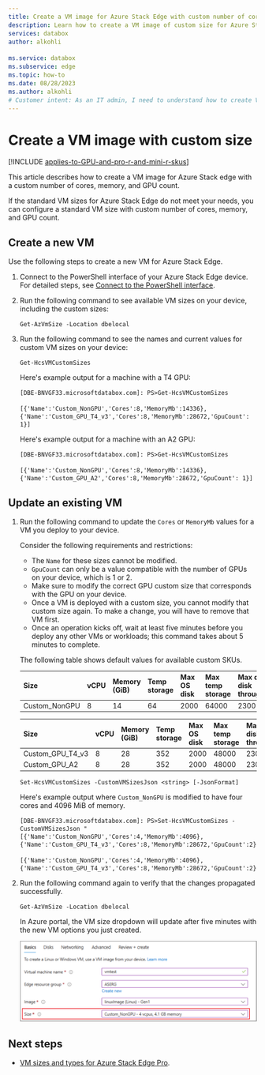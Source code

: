 ```yaml
---
title: Create a VM image for Azure Stack Edge with custom number of cores, memory, and GPU count.
description: Learn how to create a VM image of custom size for Azure Stack Edge.
services: databox
author: alkohli

ms.service: databox
ms.subservice: edge
ms.topic: how-to
ms.date: 08/28/2023
ms.author: alkohli
# Customer intent: As an IT admin, I need to understand how to create VM images with custom number of cores, memory, and GPU count.
---
```

# Create a VM image with custom size

[!INCLUDE [applies-to-GPU-and-pro-r-and-mini-r-skus](../../includes/azure-stack-edge-applies-to-gpu-pro-r-mini-r-sku.md)]

This article describes how to create a VM image for Azure Stack edge with a custom number of cores, memory, and GPU count.

If the standard VM sizes for Azure Stack Edge do not meet your needs, you can configure a standard VM size with custom number of cores, memory, and GPU count.

## Create a new VM

Use the following steps to create a new VM for Azure Stack Edge.

1. Connect to the PowerShell interface of your Azure Stack Edge device. For detailed steps, see [Connect to the PowerShell interface](azure-stack-edge-gpu-connect-powershell-interface.md#connect-to-the-powershell-interface).

1. Run the following command to see available VM sizes on your device, including the custom sizes:

   ```azurepowershell
   Get-AzVmSize -Location dbelocal 
   ``` 

1. Run the following command to see the names and current values for custom VM sizes on your device:

   ```azurepowershell
   Get-HcsVMCustomSizes
   ```
 
   Here's example output for a machine with a T4 GPU:

   ```Output
   [DBE-BNVGF33.microsoftdatabox.com]: PS>Get-HcsVMCustomSizes 

   [{'Name':'Custom_NonGPU','Cores':8,'MemoryMb':14336},{'Name':'Custom_GPU_T4_v3','Cores':8,'MemoryMb':28672,'GpuCount': 1}] 
   ``` 

   Here's example output for a machine with an A2 GPU: 

   ```Output
   [DBE-BNVGF33.microsoftdatabox.com]: PS>Get-HcsVMCustomSizes 

   [{'Name':'Custom_NonGPU','Cores':8,'MemoryMb':14336},{'Name':'Custom_GPU_A2','Cores':8,'MemoryMb':28672,'GpuCount': 1}] 
   ```

## Update an existing VM

1. Run the following command to update the `Cores` or `MemoryMb` values for a VM you deploy to your device.
 
   Consider the following requirements and restrictions:
   - The `Name` for these sizes cannot be modified.
   - `GpuCount` can only be a value compatible with the number of GPUs on your device, which is 1 or 2.
   - Make sure to modify the correct GPU custom size that corresponds with the GPU on your device.
   - Once a VM is deployed with a custom size, you cannot modify that custom size again. To make a change, you will have to remove that VM first.
   - Once an operation kicks off, wait at least five minutes before you deploy any other VMs or workloads; this command takes about 5 minutes to complete.
   
   The following table shows default values for available custom SKUs.

   | Size | vCPU | Memory (GiB) | Temp storage | Max OS disk | Max temp storage | Max data disk throughput | Max data disk | Max NICs |
   |-------|-----|------------ |-------------|--------------|-----|-----|-----|----|
   |Custom_NonGPU |8 |14 |64 |2000 |64000 |2300 |64 |8 |

   | Size | vCPU | Memory (GiB) | Temp storage | Max OS disk | Max temp storage | Max data disk throughput | Max data disk | Max NICs | GPU | GPU memory |
   |-------|-----|------------ |-------------|--------------|-----|-----|-----|----|-----|-----|
   |Custom_GPU_T4_v3 |8 |28 |352 |2000 |48000 |2300 |16 |8 |1 |16 |
   |Custom_GPU_A2    |8 |28 |352 |2000 |48000 |2300 |16 |8 |1 |16 |

      ```azurepowershell
      Set-HcsVMCustomSizes -CustomVMSizesJson <string> [-JsonFormat]
      ```

      Here's example output where `Custom_NonGPU` is modified to have four cores and 4096 MiB of memory. 

      ```Output
      [DBE-BNVGF33.microsoftdatabox.com]: PS>Set-HcsVMCustomSizes -CustomVMSizesJson "[{'Name':'Custom_NonGPU','Cores':4,'MemoryMb':4096},{'Name':'Custom_GPU_T4_v3','Cores':8,'MemoryMb':28672,'GpuCount':2}]"

      [{'Name':'Custom_NonGPU','Cores':4,'MemoryMb':4096},{'Name':'Custom_GPU_T4_v3','Cores':8,'MemoryMb':28672,'GpuCount':2}]
      ```

1. Run the following command again to verify that the changes propagated successfully. 

   ```azurepowershell
   Get-AzVmSize -Location dbelocal
   ```

   In Azure portal, the VM size dropdown will update after five minutes with the new VM options you just created.

   [![Screenshot of Azure portal dropdown menu with custom VM size.](./media/azure-stack-edge-create-vm-with-custom-size/azure-stack-edge-custom-vm-size.png)](./media/azure-stack-edge-create-vm-with-custom-size/azure-stack-edge-custom-vm-size.png#lightbox)

## Next steps

 - [VM sizes and types for Azure Stack Edge Pro](azure-stack-edge-gpu-virtual-machine-sizes.md).
